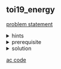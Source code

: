 ## toi19_energy

[problem statement](https://programming.in.th/tasks/toi19_energy)

<details>
  <summary>hints</summary>
  <ul>
    <details>
      <summary>hint 1</summary>
      <p>N ≤ 300 และ ให้หาจำนวนวิธี?</p>
    </details>
    <details>
      <summary>hint 1.5</summary>
      <p>$N^3$</p>
    </details>
  </ul>
</details>

<details>
  <summary>prerequisite</summary>
  <p>dynamic programming, MCM</p>
</details>

<details>
  <summary>solution</summary>
  <p>เราสามารถแก้โจทย์ข้อนี้ด้วย dynamic programming ได้โดยที่เราเราจะกำหนด $dp(lv, i, j)$ คือจำนวนวิธีในการสร้างแบ่ง array เมื่อเราสร้างขึ้นมาจนถึง level ที่ $lv$ และพิจารณาช่วง $[i, j]$ โดยเราจะค่อยๆสร้างคำตอบจากล่างขึ้นมาด้านบนคือไล่ $lv$ จาก $k, k-1, \ldots, 1$. transition คือ $dp(lv, i, j) = \sum(dp(lv+1, i, x) \cdot dp(lv+1, x+1, j) \mod 1e9 + 7)$; ผลต่างผลบวก $A$ ในช่วง $[i, x]$ และ $[x+1, j] \leq d$ และ $i \leq x < j$ และ base case ก็คือ $dp(k, i, j) = 1, i \leq j$</p>
  <p align="center">
    <img width="600" src="https://github.com/packmani/toi-posn-com-guide/assets/40173086/8e4f005f-d665-48e5-b7e8-7bdaed223d8d" />
  </p>
</details>

[ac code](empty)
